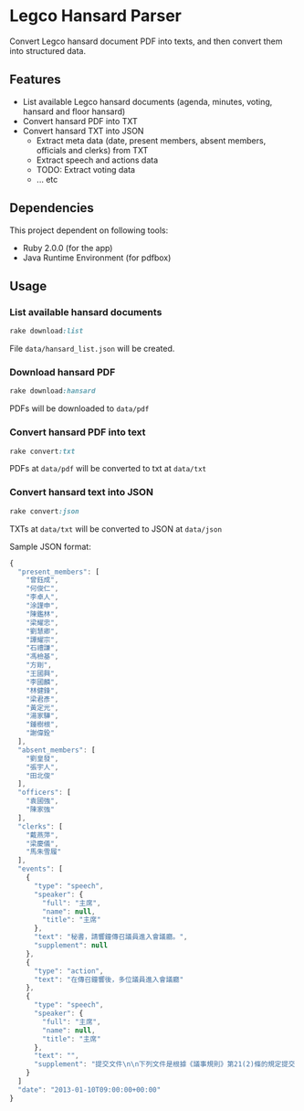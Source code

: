 # Legco Hansard Parser

Convert Legco hansard document PDF into texts, and then convert them into structured data.

## Features

- List available Legco hansard documents (agenda, minutes, voting, hansard and floor hansard)
- Convert hansard PDF into TXT
- Convert hansard TXT into JSON
  - Extract meta data (date, present members, absent members, officials and clerks) from TXT
  - Extract speech and actions data
  - TODO: Extract voting data
  - ... etc

## Dependencies

This project dependent on following tools:

- Ruby 2.0.0 (for the app)
- Java Runtime Environment (for pdfbox)

## Usage

### List available hansard documents

```ruby
rake download:list
```

File ``data/hansard_list.json`` will be created.

### Download hansard PDF

```ruby
rake download:hansard
```

PDFs will be downloaded to ``data/pdf``

### Convert hansard PDF into text

```ruby
rake convert:txt
```

PDFs at ``data/pdf`` will be converted to txt at ``data/txt``

### Convert hansard text into JSON

```ruby
rake convert:json
```

TXTs at ``data/txt`` will be converted to JSON at ``data/json``

Sample JSON format:

```javascript
{
  "present_members": [
    "曾鈺成",
    "何俊仁",
    "李卓人",
    "涂謹申",
    "陳鑑林",
    "梁耀忠",
    "劉慧卿",
    "譚耀宗",
    "石禮謙",
    "馮檢基",
    "方剛",
    "王國興",
    "李國麟",
    "林健鋒",
    "梁君彥",
    "黃定光",
    "湯家驊",
    "鍾樹根",
    "謝偉銓"
  ],
  "absent_members": [
    "劉皇發",
    "張宇人",
    "田北俊"
  ],
  "officers": [
    "袁國強",
    "陳家強"
  ],
  "clerks": [
    "戴燕萍",
    "梁慶儀",
    "馬朱雪履"
  ],
  "events": [
    {
      "type": "speech",
      "speaker": {
        "full": "主席",
        "name": null,
        "title": "主席"
      },
      "text": "秘書，請響鐘傳召議員進入會議廳。",
      "supplement": null
    },
    {
      "type": "action",
      "text": "在傳召鐘響後，多位議員進入會議廳"
    },
    {
      "type": "speech",
      "speaker": {
        "full": "主席",
        "name": null,
        "title": "主席"
      },
      "text": "",
      "supplement": "提交文件\n\n下列文件是根據《議事規則》第21(2)條的規定提交：\n\n附屬法例／文書 法律公告編號\n\n《 2012年電訊 (電訊器具 )(豁免領牌 )(修訂 )令》 .... 190/2012\n\n《〈 2012年陪審員津貼 (修訂 )令〉 (生效日期 )\n公告》 ....................................................\n\n191/2012\n\n《〈 2012年刑事訴訟程序 (證人津貼 )(修訂 )規則〉\n(生效日期 )公告》 ....................................\n\n192/2012\n\n《〈 2012年死因裁判官 (證人津貼 )(修訂 )規則〉\n(生效日期 )公告》 ....................................\n\n193/2012\n\n《 2013年圖書館指定 (修訂 )令》 ........................... 1/2013\n\n\n其他文件\n\n第 57號 ― 政府飛行服務隊總監擬備截至二零一二年三月\n三十一日為止年度內的政府飛行服務隊福利基金\n管理報告\n\n第 58號 ― 農產品獎學基金\n二零一一年四月一日起至二零一二年三月三十一\n日止的報告\n\n第 59號 ― 香港學術及職業資歷評審局\n2011-12年報\n議員質詢的口頭答覆"
    }
  ]
  "date": "2013-01-10T09:00:00+00:00"
}
```